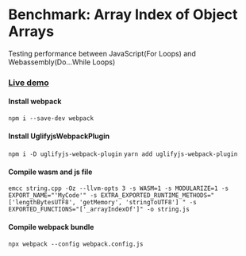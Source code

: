 # Benchmark: Array Index of Object Arrays
Testing performance between JavaScript(For Loops) and Webassembly(Do...While Loops)

### [Live demo](https://togekk.github.io/wasm/array_index_of_object_array_benchmark/)

#### Install webpack
`npm i --save-dev webpack`

#### Install UglifyjsWebpackPlugin
`npm i -D uglifyjs-webpack-plugin`
`yarn add uglifyjs-webpack-plugin`

#### Compile wasm and js file
`emcc string.cpp -Oz --llvm-opts 3 -s WASM=1 -s MODULARIZE=1 -s EXPORT_NAME="'MyCode'" -s EXTRA_EXPORTED_RUNTIME_METHODS="['lengthBytesUTF8', 'getMemory', 'stringToUTF8'] " -s EXPORTED_FUNCTIONS="['_arrayIndexOf']" -o string.js`

#### Compile webpack bundle
`npx webpack --config webpack.config.js`
